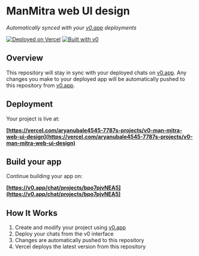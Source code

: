 # ManMitra web UI design

*Automatically synced with your [v0.app](https://v0.app) deployments*

[![Deployed on Vercel](https://img.shields.io/badge/Deployed%20on-Vercel-black?style=for-the-badge&logo=vercel)](https://vercel.com/aryanubale4545-7787s-projects/v0-man-mitra-web-ui-design)
[![Built with v0](https://img.shields.io/badge/Built%20with-v0.app-black?style=for-the-badge)](https://v0.app/chat/projects/bpo7pjvNEA5)

## Overview

This repository will stay in sync with your deployed chats on [v0.app](https://v0.app).
Any changes you make to your deployed app will be automatically pushed to this repository from [v0.app](https://v0.app).

## Deployment

Your project is live at:

**[https://vercel.com/aryanubale4545-7787s-projects/v0-man-mitra-web-ui-design](https://vercel.com/aryanubale4545-7787s-projects/v0-man-mitra-web-ui-design)**

## Build your app

Continue building your app on:

**[https://v0.app/chat/projects/bpo7pjvNEA5](https://v0.app/chat/projects/bpo7pjvNEA5)**

## How It Works

1. Create and modify your project using [v0.app](https://v0.app)
2. Deploy your chats from the v0 interface
3. Changes are automatically pushed to this repository
4. Vercel deploys the latest version from this repository